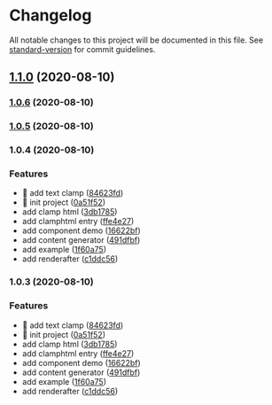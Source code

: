 # Changelog

All notable changes to this project will be documented in this file. See [standard-version](https://github.com/conventional-changelog/standard-version) for commit guidelines.

## [1.1.0](https://github.com/AlbertAZ1992/react-simple-clamp/compare/v1.0.5...v1.1.0) (2020-08-10)

### [1.0.6](https://github.com/AlbertAZ1992/react-simple-clamp/compare/v1.0.5...v1.0.6) (2020-08-10)

### [1.0.5](https://github.com/AlbertAZ1992/react-simple-clamp/compare/v1.0.4...v1.0.5) (2020-08-10)

### 1.0.4 (2020-08-10)

### Features

- :lipstick: add text clamp ([84623fd](https://github.com/AlbertAZ1992/react-simple-clamp/commit/84623fd4ef82944163f2c6cc8488b657c58a2cec))
- :tada: init project ([0a51f52](https://github.com/AlbertAZ1992/react-simple-clamp/commit/0a51f5251163fad01660bfe47da45660378196a2))
- add clamp html ([3db1785](https://github.com/AlbertAZ1992/react-simple-clamp/commit/3db17858eea2bf56a6e4dbcc4447fbf1678c2d79))
- add clamphtml entry ([ffe4e27](https://github.com/AlbertAZ1992/react-simple-clamp/commit/ffe4e27ecb37db5ef7686370df07c885eb0c06f3))
- add component demo ([16622bf](https://github.com/AlbertAZ1992/react-simple-clamp/commit/16622bf57a3a72b22a3ad1bff15cc6d8c2ad372d))
- add content generator ([491dfbf](https://github.com/AlbertAZ1992/react-simple-clamp/commit/491dfbffff7777cea5db98be30858d74110ff337))
- add example ([1f60a75](https://github.com/AlbertAZ1992/react-simple-clamp/commit/1f60a7547e03c66d5cc6f0200a1d38a7f044b4e8))
- add renderafter ([c1ddc56](https://github.com/AlbertAZ1992/react-simple-clamp/commit/c1ddc56b4ca2c4ba0ada0958cca655e685412a41))

### 1.0.3 (2020-08-10)

### Features

- :lipstick: add text clamp ([84623fd](https://github.com/AlbertAZ1992/react-simple-clamp/commit/84623fd4ef82944163f2c6cc8488b657c58a2cec))
- :tada: init project ([0a51f52](https://github.com/AlbertAZ1992/react-simple-clamp/commit/0a51f5251163fad01660bfe47da45660378196a2))
- add clamp html ([3db1785](https://github.com/AlbertAZ1992/react-simple-clamp/commit/3db17858eea2bf56a6e4dbcc4447fbf1678c2d79))
- add clamphtml entry ([ffe4e27](https://github.com/AlbertAZ1992/react-simple-clamp/commit/ffe4e27ecb37db5ef7686370df07c885eb0c06f3))
- add component demo ([16622bf](https://github.com/AlbertAZ1992/react-simple-clamp/commit/16622bf57a3a72b22a3ad1bff15cc6d8c2ad372d))
- add content generator ([491dfbf](https://github.com/AlbertAZ1992/react-simple-clamp/commit/491dfbffff7777cea5db98be30858d74110ff337))
- add example ([1f60a75](https://github.com/AlbertAZ1992/react-simple-clamp/commit/1f60a7547e03c66d5cc6f0200a1d38a7f044b4e8))
- add renderafter ([c1ddc56](https://github.com/AlbertAZ1992/react-simple-clamp/commit/c1ddc56b4ca2c4ba0ada0958cca655e685412a41))
